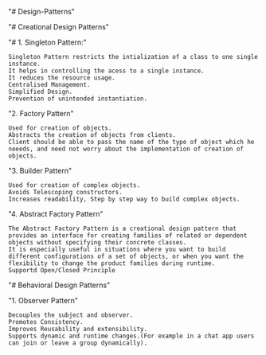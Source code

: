 "# Design-Patterns" 

"# Creational Design Patterns"

"# 1. Singleton Pattern:"

    Singleton Pattern restricts the intialization of a class to one single instance.
    It helps in controlling the acess to a single instance.
    It reduces the resource usage.
    Centralised Management.
    Simplified Design.
    Prevention of unintended instantiation.

"2. Factory Pattern"

    Used for creation of objects.
    Abstracts the creation of objects from clients.
    Client should be able to pass the name of the type of object which he neeeds, and need not worry about the implementation of creation of objects.

"3. Builder Pattern"

    Used for creation of complex objects.
    Avoids Telescoping constructors.
    Increases readability, Step by step way to build complex objects.

"4. Abstract Factory Pattern"

    The Abstract Factory Pattern is a creational design pattern that provides an interface for creating families of related or dependent objects without specifying their concrete classes.
    It is especially useful in situations where you want to build different configurations of a set of objects, or when you want the flexibility to change the product families during runtime.
    Supportd Open/Closed Principle

"# Behavioral Design Patterns"

"1. Observer Pattern"

    Decouples the subject and observer.
    Promotes Consistency.
    Improves Reusability and extensibility.
    Supports dynamic and runtime changes.(For example in a chat app users can join or leave a group dynamically).


    

